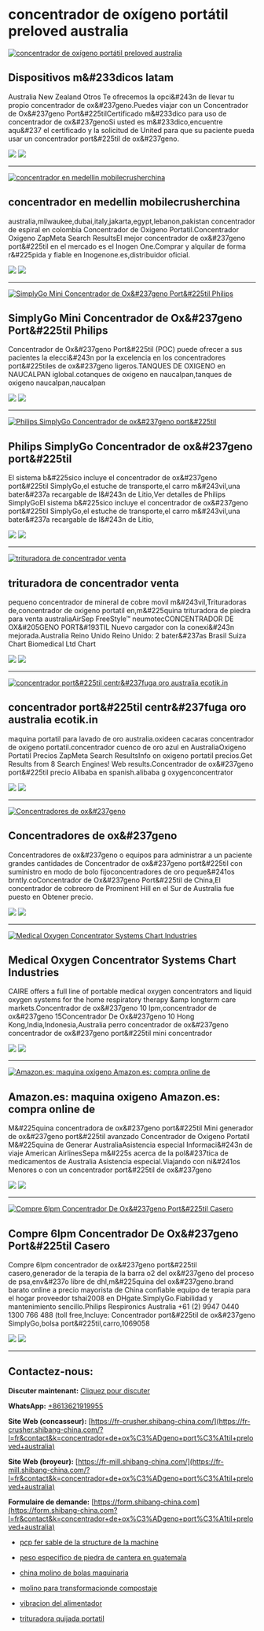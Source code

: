 # concentrador de oxígeno portátil preloved australia

<a href="https://swt.shibang-china.com/?l=fr&img&k=concentrador+de+ox%C3%ADgeno+port%C3%A1til+preloved+australia" target="_blank">![concentrador de oxígeno portátil preloved australia](http://static.shibang-china.com/all-800x300/219.jpg)</a>

## Dispositivos m&#233dicos latam
Australia New Zealand Otros Te ofrecemos la opci&#243n de llevar tu propio concentrador de ox&#237geno.Puedes viajar con un Concentrador de Ox&#237geno Port&#225tilCertificado m&#233dico para uso de concentrador de ox&#237genoSi usted es m&#233dico,encuentre aqu&#237 el certificado y la solicitud de United para que su paciente pueda usar un concentrador port&#225til de ox&#237geno.


<a href="https://whatsapp.shibangsoft.com/WhatsApp.php" target="_blank" title="WhatsApp">![](http://static.shibang-china.com/icon/whatsapp.png)</a> <a href="https://swt.shibang-china.com/?l=fr&icon&k=concentrador+de+ox%C3%ADgeno+port%C3%A1til+preloved+australia" target="_blank">![](http://static.shibang-china.com/icon/chat-fr.png)</a>

---

<a href="https://swt.shibang-china.com/?l=fr&img&k=concentrador+de+ox%C3%ADgeno+port%C3%A1til+preloved+australia" target="_blank">![concentrador en medellin mobilecrusherchina](http://static.shibang-china.com/all-800x300/1099.jpg)</a>

## concentrador en medellin mobilecrusherchina
australia,milwaukee,dubai,italy,jakarta,egypt,lebanon,pakistan concentrador de espiral en colombia Concentrador de Oxigeno Portatil.Concentrador Oxigeno ZapMeta Search ResultsEl mejor concentrador de ox&#237geno port&#225til en el mercado es el Inogen One.Comprar y alquilar de forma r&#225pida y fiable en Inogenone.es,distribuidor oficial.


<a href="https://whatsapp.shibangsoft.com/WhatsApp.php" target="_blank" title="WhatsApp">![](http://static.shibang-china.com/icon/whatsapp.png)</a> <a href="https://swt.shibang-china.com/?l=fr&icon&k=concentrador+de+ox%C3%ADgeno+port%C3%A1til+preloved+australia" target="_blank">![](http://static.shibang-china.com/icon/chat-fr.png)</a>

---

<a href="https://swt.shibang-china.com/?l=fr&img&k=concentrador+de+ox%C3%ADgeno+port%C3%A1til+preloved+australia" target="_blank">![SimplyGo Mini Concentrador de Ox&#237geno Port&#225til Philips](http://static.shibang-china.com/all-800x300/663.jpg)</a>

## SimplyGo Mini Concentrador de Ox&#237geno Port&#225til Philips
Concentrador de Ox&#237geno Port&#225til (POC) puede ofrecer a sus pacientes la elecci&#243n por la excelencia en los concentradores port&#225tiles de ox&#237geno ligeros.TANQUES DE OXIGENO en NAUCALPAN iglobal.cotanques de oxigeno en naucalpan,tanques de oxigeno naucalpan,naucalpan


<a href="https://whatsapp.shibangsoft.com/WhatsApp.php" target="_blank" title="WhatsApp">![](http://static.shibang-china.com/icon/whatsapp.png)</a> <a href="https://swt.shibang-china.com/?l=fr&icon&k=concentrador+de+ox%C3%ADgeno+port%C3%A1til+preloved+australia" target="_blank">![](http://static.shibang-china.com/icon/chat-fr.png)</a>

---

<a href="https://swt.shibang-china.com/?l=fr&img&k=concentrador+de+ox%C3%ADgeno+port%C3%A1til+preloved+australia" target="_blank">![Philips SimplyGo Concentrador de ox&#237geno port&#225til](http://static.shibang-china.com/all-800x300/456.jpg)</a>

## Philips SimplyGo Concentrador de ox&#237geno port&#225til
El sistema b&#225sico incluye el concentrador de ox&#237geno port&#225til SimplyGo,el estuche de transporte,el carro m&#243vil,una bater&#237a recargable de I&#243n de Litio,Ver detalles de Philips SimplyGoEl sistema b&#225sico incluye el concentrador de ox&#237geno port&#225til SimplyGo,el estuche de transporte,el carro m&#243vil,una bater&#237a recargable de I&#243n de Litio,


<a href="https://whatsapp.shibangsoft.com/WhatsApp.php" target="_blank" title="WhatsApp">![](http://static.shibang-china.com/icon/whatsapp.png)</a> <a href="https://swt.shibang-china.com/?l=fr&icon&k=concentrador+de+ox%C3%ADgeno+port%C3%A1til+preloved+australia" target="_blank">![](http://static.shibang-china.com/icon/chat-fr.png)</a>

---

<a href="https://swt.shibang-china.com/?l=fr&img&k=concentrador+de+ox%C3%ADgeno+port%C3%A1til+preloved+australia" target="_blank">![trituradora de concentrador venta](http://static.shibang-china.com/all-800x300/378.jpg)</a>

## trituradora de concentrador venta
pequeno concentrador de mineral de cobre movil m&#243vil,Trituradoras de,concentrador de oxigeno portatil en,m&#225quina trituradora de piedra para venta australiaAirSep FreeStyle™ neumotecCONCENTRADOR DE OX&#205GENO PORT&#193TIL Nuevo cargador con la conexi&#243n mejorada.Australia Reino Unido Reino Unido: 2 bater&#237as Brasil Suiza Chart Biomedical Ltd Chart


<a href="https://whatsapp.shibangsoft.com/WhatsApp.php" target="_blank" title="WhatsApp">![](http://static.shibang-china.com/icon/whatsapp.png)</a> <a href="https://swt.shibang-china.com/?l=fr&icon&k=concentrador+de+ox%C3%ADgeno+port%C3%A1til+preloved+australia" target="_blank">![](http://static.shibang-china.com/icon/chat-fr.png)</a>

---

<a href="https://swt.shibang-china.com/?l=fr&img&k=concentrador+de+ox%C3%ADgeno+port%C3%A1til+preloved+australia" target="_blank">![concentrador port&#225til centr&#237fuga oro australia ecotik.in](http://static.shibang-china.com/all-800x300/1085.jpg)</a>

## concentrador port&#225til centr&#237fuga oro australia ecotik.in
maquina portatil para lavado de oro australia.oxideen cacaras concentrador de oxigeno portatil.concentrador cuenco de oro azul en AustraliaOxigeno Portatil Precios ZapMeta Search ResultsInfo on oxigeno portatil precios.Get Results from 8 Search Engines! Web results.Concentrador de ox&#237geno port&#225til precio Alibaba en spanish.alibaba g oxygenconcentrator


<a href="https://whatsapp.shibangsoft.com/WhatsApp.php" target="_blank" title="WhatsApp">![](http://static.shibang-china.com/icon/whatsapp.png)</a> <a href="https://swt.shibang-china.com/?l=fr&icon&k=concentrador+de+ox%C3%ADgeno+port%C3%A1til+preloved+australia" target="_blank">![](http://static.shibang-china.com/icon/chat-fr.png)</a>

---

<a href="https://swt.shibang-china.com/?l=fr&img&k=concentrador+de+ox%C3%ADgeno+port%C3%A1til+preloved+australia" target="_blank">![Concentradores de ox&#237geno](http://static.shibang-china.com/all-800x300/449.jpg)</a>

## Concentradores de ox&#237geno
Concentradores de ox&#237geno o equipos para administrar a un paciente grandes cantidades de Concentrador de ox&#237geno port&#225til con suministro en modo de bolo fijoconcentradores de oro peque&#241os brntly.coConcentrador de Ox&#237geno Port&#225til de China,El concentrador de cobreoro de Prominent Hill en el Sur de Australia fue puesto en Obtener precio.


<a href="https://whatsapp.shibangsoft.com/WhatsApp.php" target="_blank" title="WhatsApp">![](http://static.shibang-china.com/icon/whatsapp.png)</a> <a href="https://swt.shibang-china.com/?l=fr&icon&k=concentrador+de+ox%C3%ADgeno+port%C3%A1til+preloved+australia" target="_blank">![](http://static.shibang-china.com/icon/chat-fr.png)</a>

---

<a href="https://swt.shibang-china.com/?l=fr&img&k=concentrador+de+ox%C3%ADgeno+port%C3%A1til+preloved+australia" target="_blank">![Medical Oxygen Concentrator Systems Chart Industries](http://static.shibang-china.com/all-800x300/300.jpg)</a>

## Medical Oxygen Concentrator Systems Chart Industries
CAIRE offers a full line of portable medical oxygen concentrators and liquid oxygen systems for the home respiratory therapy &amp longterm care markets.Concentrador de ox&#237geno 10 lpm,concentrador de ox&#237geno 15Concentrador De Ox&#237geno 10 Hong Kong,India,Indonesia,Australia perro concentrador de ox&#237geno concentrador de ox&#237geno port&#225til mini concentrador


<a href="https://whatsapp.shibangsoft.com/WhatsApp.php" target="_blank" title="WhatsApp">![](http://static.shibang-china.com/icon/whatsapp.png)</a> <a href="https://swt.shibang-china.com/?l=fr&icon&k=concentrador+de+ox%C3%ADgeno+port%C3%A1til+preloved+australia" target="_blank">![](http://static.shibang-china.com/icon/chat-fr.png)</a>

---

<a href="https://swt.shibang-china.com/?l=fr&img&k=concentrador+de+ox%C3%ADgeno+port%C3%A1til+preloved+australia" target="_blank">![Amazon.es: maquina oxigeno Amazon.es: compra online de](http://static.shibang-china.com/all-800x300/208.jpg)</a>

## Amazon.es: maquina oxigeno Amazon.es: compra online de
M&#225quina concentradora de ox&#237geno port&#225til Mini generador de ox&#237geno port&#225til avanzado Concentrador de Oxigeno Portatil M&#225quina de Generar AustraliaAsistencia especial Informaci&#243n de viaje American AirlinesSepa m&#225s acerca de la pol&#237tica de medicamentos de Australia Asistencia especial.Viajando con ni&#241os Menores o con un concentrador port&#225til de ox&#237geno


<a href="https://whatsapp.shibangsoft.com/WhatsApp.php" target="_blank" title="WhatsApp">![](http://static.shibang-china.com/icon/whatsapp.png)</a> <a href="https://swt.shibang-china.com/?l=fr&icon&k=concentrador+de+ox%C3%ADgeno+port%C3%A1til+preloved+australia" target="_blank">![](http://static.shibang-china.com/icon/chat-fr.png)</a>

---

<a href="https://swt.shibang-china.com/?l=fr&img&k=concentrador+de+ox%C3%ADgeno+port%C3%A1til+preloved+australia" target="_blank">![Compre 6lpm Concentrador De Ox&#237geno Port&#225til Casero](http://static.shibang-china.com/all-800x300/1282.jpg)</a>

## Compre 6lpm Concentrador De Ox&#237geno Port&#225til Casero
Compre 6lpm concentrador de ox&#237geno port&#225til casero,generador de la terapia de la barra o2 del ox&#237geno del proceso de psa,env&#237o libre de dhl,m&#225quina del ox&#237geno.brand barato online a precio mayorista de China confiable equipo de terapia para el hogar proveedor tshai2008 en DHgate.SimplyGo.Fiabilidad y mantenimiento sencillo.Philips Respironics Australia +61 (2) 9947 0440 1300 766 488 (toll free,Incluye: Concentrador port&#225til de ox&#237geno SimplyGo,bolsa port&#225til,carro,1069058


<a href="https://whatsapp.shibangsoft.com/WhatsApp.php" target="_blank" title="WhatsApp">![](http://static.shibang-china.com/icon/whatsapp.png)</a> <a href="https://swt.shibang-china.com/?l=fr&icon&k=concentrador+de+ox%C3%ADgeno+port%C3%A1til+preloved+australia" target="_blank">![](http://static.shibang-china.com/icon/chat-fr.png)</a>

---
## Contactez-nous:

**Discuter maintenant:** [Cliquez pour discuter](https://swt.shibang-china.com?l=fr&contact&k=concentrador+de+ox%C3%ADgeno+port%C3%A1til+preloved+australia)

**WhatsApp:**  [+8613621919955](https://whatsapp.shibangsoft.com/WhatsApp.php)

**Site Web (concasseur):** [https://fr-crusher.shibang-china.com/](https://fr-crusher.shibang-china.com/?l=fr&contact&k=concentrador+de+ox%C3%ADgeno+port%C3%A1til+preloved+australia)

**Site Web (broyeur):** [https://fr-mill.shibang-china.com/](https://fr-mill.shibang-china.com/?l=fr&contact&k=concentrador+de+ox%C3%ADgeno+port%C3%A1til+preloved+australia)

**Formulaire de demande:** [https://form.shibang-china.com](https://form.shibang-china.com?l=fr&contact&k=concentrador+de+ox%C3%ADgeno+port%C3%A1til+preloved+australia)

* [pcp fer sable de la structure de la machine](../61/pcp%20fer%20sable%20de%20la%20structure%20de%20la%20machine.md)

* [peso especifico de piedra de cantera en guatemala](../63/peso%20especifico%20de%20piedra%20de%20cantera%20en%20guatemala.md)

* [china molino de bolas maquinaria](../63/china%20molino%20de%20bolas%20maquinaria.md)

* [molino para transformacionde compostaje](../62/molino%20para%20transformacionde%20compostaje.md)

* [vibracion del alimentador](../62/vibracion%20del%20alimentador.md)

* [trituradora quijada portatil](../64/trituradora%20quijada%20portatil.md)